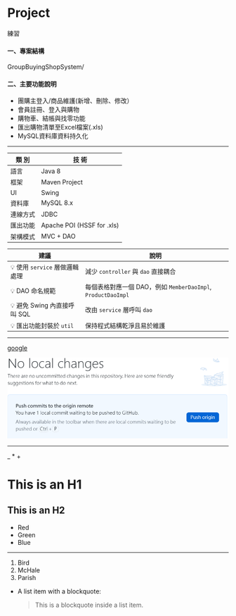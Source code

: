 # Project
練習


#### 一、專案結構

GroupBuyingShopSystem/





#### 二、主要功能說明
- 團購主登入/商品維護(新增、刪除、修改）
- 會員註冊、登入與購物
- 購物車、結帳與找零功能
- 匯出購物清單至Excel檔案(.xls)
- MySQL資料庫資料持久化

*****

|   類 別   |  技 術         | 
| --------  | --------      |
語言        |  Java 8
框架        |  Maven Project
UI          |  Swing
資料庫      |  MySQL 8.x
連線方式    |  JDBC
匯出功能    |  Apache POI (HSSF for .xls)
架構模式    |  MVC + DAO

| 建議                     | 說明                                                |
| ---------------------- | ------------------------------------------------- |
| 💡 使用 `service` 層做邏輯處理 | 減少 `controller` 與 `dao` 直接耦合                      |
| 💡 DAO 命名規範            | 每個表格對應一個 DAO，例如 `MemberDaoImpl`, `ProductDaoImpl` |
| 💡 避免 Swing 內直接呼叫 SQL  | 改由 `service` 層呼叫 `dao`                            |
| 💡 匯出功能封裝於 `util`      | 保持程式結構乾淨且易於維護                                     |







*****
[google](http://www.google.com)

![JPG1](/Picture/JPG1.png) 

*****

\_ \* \+

This is an H1
=============

This is an H2
-------------

*   Red
*   Green
*   Blue

*****

1.  Bird
2.  McHale
3.  Parish
   

*   A list item with a blockquote:

    > This is a blockquote
    > inside a list item.




